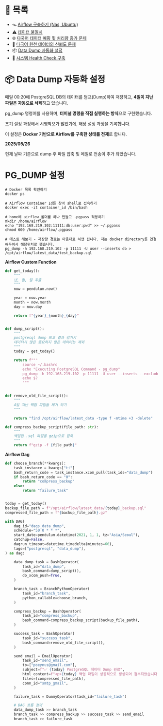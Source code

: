 # 📂 목록

- 🪤 [Airflow 구축하기 (Nas, Ubuntu)](./airflow.md)
- ⚠️ [데이터 불일치](./different_data.md)
- 🌐 [다국어 데이터 매핑 및 처리량 증가 문제](./i18n_mapping.md)
- 🔹 [다국어 원천 데이터의 신뢰도 문제](./untranslated_data.md)
- 📦 [Data Dump 자동화 설정](./data_dump.md)
- 🐹 [시스템 Health Check 구축](./health_check.md)

# 📦 Data Dump 자동화 설정

매일 00:20에 PostgreSQL DB의 데이터를 덤프(Dump)하여 저장하고, **4일이 지난 파일은 자동으로 삭제**하고 있습니다.

pg_dump 명령어를 사용하며, **터미널 명령을 직접 실행하는 방식**으로 구현했습니다.

초기 설정 과정에서 시행착오가 많았기에, 해당 설정 과정을 기록합니다.

이 설정은 **Docker 기반으로 Airflow를 구축한 상태를 전제**로 합니다.

**2025/05/26**

현재 날짜 기준으로 dump 후 파일 압축 및 메일로 전송이 추가 되었습니다.

# PG_DUMP 설정

```shell
# Docker 목록 확인하기
docker ps

# Airflow Container Id를 찾아 shell로 접속하기
docker exec -it container_id /bin/bash

# home에 airflow 폴더를 하나 만들고 .pgpass 적용하기
mkdir /home/airflow
echo "192.168.219.102:11111:db:user:pwd" >> ~/.pgpass
chmod 600 /home/airflow/.pgpass

# 테스트 해보기 - 저장할 경로는 마음대로 하면 됩니다. 저는 docker directory를 연결해두어서 해당위치로 했습니다.
pg_dump -h 192.168.219.102 -p 11111 -U user --inserts db > /opt/airflow/latest_data/test_backup.sql
```

**Airflow Custom Function**

```python
def get_today():
    """
    년, 월, 일 추출
    """
    now = pendulum.now()

    year = now.year
    month = now.month
    day = now.day

    return f"{year}_{month}_{day}"


def dump_script():
    """
    postgresql dump 뜨고 결과 넘기기
    데이터가 많은 중요하지 않은 데이터는 제외
    """
    today = get_today()

    return f"""
        source ~/.bashrc
        echo "Executing PostgreSQL Command - pg_dump"
        pg_dump -h 192.168.219.102 -p 11111 -U user --inserts --exclude-table-data=public.item_price_i18n --exclude-table-data=public.user_footprint --exclude-table=public.item_i18n --exclude-table=public.search_i18n --exclude-table=public.item_price_history_i18n db > /opt/airflow/latest_data/{today}_backup.sql
        echo $?
        """


def remove_old_file_script():
    """
    4일 지난 백업 파일들 제거 하기
    """

    return "find /opt/airflow/latest_data -type f -mtime +3 -delete"

def compress_backup_script(file_path: str):
    """
    백업된 .sql 파일을 gzip으로 압축
    """
    return f"gzip -f {file_path}"
```

**Airflow Dag**

```python
def choose_branch(**kwargs):
    task_instance = kwargs["ti"]
    bash_return_code = task_instance.xcom_pull(task_ids="data_dump")
    if bash_return_code == "0":
        return "compress_backup"
    else:
        return "failure_task"


today = get_today()
backup_file_path = f"/opt/airflow/latest_data/{today}_backup.sql"
compressed_file_path = f"{backup_file_path}.gz"

with DAG(
    dag_id="dags_data_dump",
    schedule="50 0 * * *",
    start_date=pendulum.datetime(2021, 1, 1, tz="Asia/Seoul"),
    catchup=False,
    dagrun_timeout=datetime.timedelta(minutes=60),
    tags=["postgresql", "data_dump"],
) as dag:

    data_dump_task = BashOperator(
        task_id="data_dump",
        bash_command=dump_script(),
        do_xcom_push=True,
    )

    branch_task = BranchPythonOperator(
        task_id="branch_task",
        python_callable=choose_branch,
    )

    compress_backup = BashOperator(
        task_id="compress_backup",
        bash_command=compress_backup_script(backup_file_path),
    )

    success_task = BashOperator(
        task_id="success_task",
        bash_command=remove_old_file_script(),
    )

    send_email = EmailOperator(
        task_id="send_email",
        to=["poeynus@gmail.com"],
        subject=f"✅ {today} PostgreSQL 데이터 Dump 완료",
        html_content=f"<p>{today} 백업 파일이 성공적으로 생성되어 첨부되었습니다.</p>",
        files=[compressed_file_path],
        conn_id="smtp_gmail",
    )

    failure_task = DummyOperator(task_id="failure_task")

    # DAG 흐름 정의
    data_dump_task >> branch_task
    branch_task >> compress_backup >> success_task >> send_email
    branch_task >> failure_task
```
